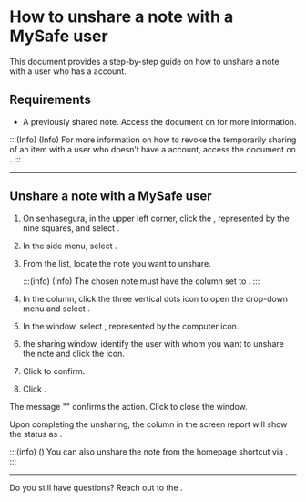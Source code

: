 # How to unshare a note with a MySafe user 

This document provides a step-by-step guide on how to unshare a note with a user who has a  account.

## Requirements
* A previously shared note. Access the document on  for more information.


:::(Info) (Info)
For more information on how to revoke the temporarily sharing of an item with a user who doesn’t have a  account, access the document on .
:::

***

## Unshare a note with a MySafe user

1. On senhasegura, in the upper left corner, click the , represented by the nine squares, and select .
2. In the side menu, select . 
3. From the list, locate the note you want to unshare.
    
    :::(info) (Info)
    The chosen note must have the  column set to .
    :::
    
4. In the  column, click the three vertical dots icon to open the drop-down menu and select .
6. In the  window, select , represented by the computer icon.
7. the sharing window, identify the user with whom you want to unshare the note and click the  icon.
9. Click  to confirm.
10. Click .

The message "" confirms the action. Click  to close the window.

Upon completing the unsharing, the  column in the  screen report will show the status as .


:::(info) ()
You can also unshare the note from the  homepage shortcut via .
:::
***
Do you still have questions? Reach out to the .